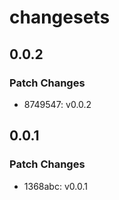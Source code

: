 # changesets

## 0.0.2

### Patch Changes

- 8749547: v0.0.2

## 0.0.1

### Patch Changes

- 1368abc: v0.0.1
